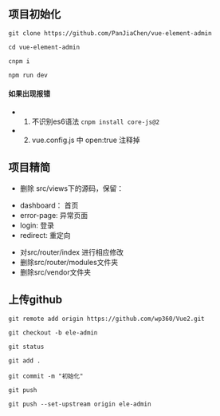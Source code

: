 ## 项目初始化

```
git clone https://github.com/PanJiaChen/vue-element-admin

cd vue-element-admin

cnpm i

npm run dev
```

#### 如果出现报错
* 1. 不识别es6语法
`cnpm install core-js@2`
* 2. vue.config.js 中 open:true 注释掉

## 项目精简
* 删除 src/views下的源码，保留：
- dashboard： 首页
- error-page: 异常页面
- login:      登录
- redirect:   重定向

* 对src/router/index 进行相应修改
* 删除src/router/modules文件夹
* 删除src/vendor文件夹

## 上传github
```
git remote add origin https://github.com/wp360/Vue2.git

git checkout -b ele-admin

git status

git add .

git commit -m "初始化"

git push

git push --set-upstream origin ele-admin
```